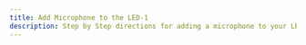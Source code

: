 ```yaml
---
title: Add Microphone to the LED-1
description: Step by Step directions for adding a microphone to your LED-1
---
```

